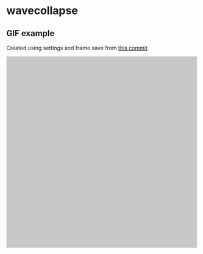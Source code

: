# wavecollapse
## GIF example
Created using settings and frame save from [this commit](https://github.com/Blubywaff/wavecollapse/commit/a271cce54c69c8e5588c0390af807c080c551d2e).

![example animation](gifs/weightpart-01.gif)
